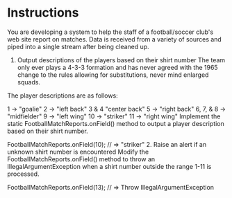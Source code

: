 # Instructions
You are developing a system to help the staff of a football/soccer club's web site report on matches. Data is received from a variety of sources and piped into a single stream after being cleaned up.

1. Output descriptions of the players based on their shirt number
The team only ever plays a 4-3-3 formation and has never agreed with the 1965 change to the rules allowing for substitutions, never mind enlarged squads.

The player descriptions are as follows:

1 -> "goalie"
2 -> "left back"
3 & 4 "center back"
5 -> "right back"
6, 7, & 8 -> "midfielder"
9 -> "left wing"
10 -> "striker"
11 -> "right wing"
Implement the static FootballMatchReports.onField() method to output a player description based on their shirt number.

FootballMatchReports.onField(10);
// => "striker"
2. Raise an alert if an unknown shirt number is encountered
Modify the FootballMatchReports.onField() method to throw an IllegalArgumentException when a shirt number outside the range 1-11 is processed.

FootballMatchReports.onField(13);
// => Throw IllegalArgumentException
